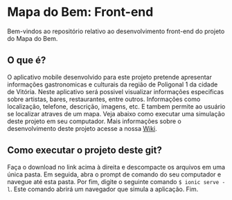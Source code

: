 # Mapa do Bem: Front-end
Bem-vindos ao repositório relativo ao desenvolvimento front-end do projeto do Mapa do Bem.

## O que é?
O aplicativo mobile desenvolvido para este projeto pretende apresentar informações gastronomicas e culturais da região de Poligonal 1 da cidade de Vitória. Neste aplicativo será possivel visualizar informações especificas sobre artistas, bares, restaurantes, entre outros. Informações como localização, telefone, descrição, imagens, etc. E tambem permite ao usuário se localizar atraves de um mapa. Veja abaixo como executar uma simulação deste projeto em seu computador. Mais informações sobre o desenvolvimento deste projeto acesse a nossa [Wiki](https://github.com/LEDS/mapabem-frontend/wiki).

## Como executar o projeto deste git?
Faça o download no link acima à direita e descompacte os arquivos em uma única pasta. Em seguida, abra o prompt de comando do seu computador e navegue até esta pasta. Por fim, digite o seguinte comando `$ ionic serve -l`. Este comando abrirá um navegador que simula a aplicação. Fim.
